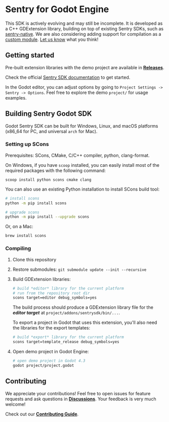 # Sentry for Godot Engine

This SDK is actively evolving and may still be incomplete. It is developed as a C++ GDExtension library, building on top of existing Sentry SDKs, such as [sentry-native](https://github.com/getsentry/sentry-native). We are also considering adding support for compilation as a [custom module](https://docs.godotengine.org/en/stable/contributing/development/core_and_modules/custom_modules_in_cpp.html). [Let us know](https://github.com/getsentry/sentry-godot/discussions) what you think!

## Getting started

Pre-built extension libraries with the demo project are available in [**Releases**](https://github.com/getsentry/sentry-godot/releases).

Check the official [Sentry SDK documentation](https://docs.sentry.io/platforms/godot/) to get started.

In the Godot editor, you can adjust options by going to `Project Settings -> Sentry -> Options`. Feel free to explore the demo `project/` for usage examples.

## Building Sentry Godot SDK

Godot Sentry SDK can be built for Windows, Linux, and macOS platforms (x86_64 for PC, and universal `arch` for Mac).

### Setting up SCons

Prerequisites: SCons, CMake, C/C++ compiler, python, clang-format.

On Windows, if you have `scoop` installed, you can easily install most of the required packages with the following command:
```
scoop install python scons cmake clang
```

You can also use an existing Python installation to install SCons build tool:
```bash
# install scons
python -m pip install scons

# upgrade scons
python -m pip install --upgrade scons
```
Or, on a Mac:

```
brew install scons
```

### Compiling

1. Clone this repository
2. Restore submodules: `git submodule update --init --recursive`
3. Build GDExtension libraries:
    ```bash
    # build *editor* library for the current platform
    # run from the repository root dir
    scons target=editor debug_symbols=yes
    ```
    The build process should produce a GDExtension library file for the ***editor target*** at `project/addons/sentrysdk/bin/...`.

    To export a project in Godot that uses this extension, you'll also need the libraries for the export templates:
    ```bash
    # build *export* library for the current platform
    scons target=template_release debug_symbols=yes
    ```
4. Open demo project in Godot Engine:
    ```bash
    # open demo project in Godot 4.3
    godot project/project.godot
    ```

## Contributing

We appreciate your contributions! Feel free to open issues for feature requests and ask questions in [**Discussions**](https://github.com/getsentry/sentry-godot/discussions). Your feedback is very much welcome!

Check out our [**Contributing Guide**](https://github.com/getsentry/sentry-godot/blob/master/CONTRIBUTING.md).
